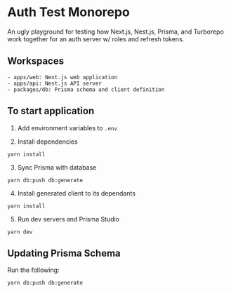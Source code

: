 # Auth Test Monorepo

An ugly playground for testing how Next.js, Nest.js, Prisma, and Turborepo work together for an auth server w/ roles and refresh tokens.

## Workspaces
```
- apps/web: Next.js web application
- apps/api: Nest.js API server
- packages/db: Prisma schema and client definition
```

## To start application
1. Add environment variables to `.env`

2. Install dependencies
```
yarn install
```

3. Sync Prisma with database
```
yarn db:push db:generate
```

4. Install generated client to its dependants
```
yarn install
```

5. Run dev servers and Prisma Studio
```
yarn dev
```

## Updating Prisma Schema
Run the following:
```
yarn db:push db:generate
```